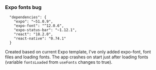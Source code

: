 ### Expo fonts bug

```
  "dependencies": {
    "expo": "~51.0.9",
    "expo-font": "^12.0.6",
    "expo-status-bar": "~1.12.1",
    "react": "18.2.0",
    "react-native": "0.74.1"
  }
```

Created based on current Expo template, I've only added expo-font, font files and loading fonts.
The app crashes on start just after loading fonts (variable `fontsLoaded` from `useFonts` changes to true).
